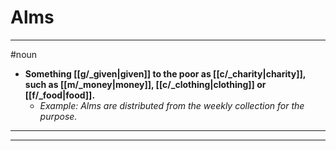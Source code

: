 # Alms
---
#noun
- **Something [[g/_given|given]] to the poor as [[c/_charity|charity]], such as [[m/_money|money]], [[c/_clothing|clothing]] or [[f/_food|food]].**
	- _Example: Alms are distributed from the weekly collection for the purpose._
---
---
